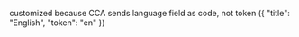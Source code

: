 customized because CCA sends language field as code, not token ({
"title": "English",
"token": "en"
})
